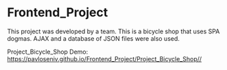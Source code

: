 # Frontend_Project
This project was developed by a team. This is a bicycle shop that uses SPA dogmas. AJAX and a database of JSON files were also used.

Project_Bicycle_Shop Demo: https://pavloseniv.github.io/Frontend_Project/Project_Bicycle_Shop//
<br />
